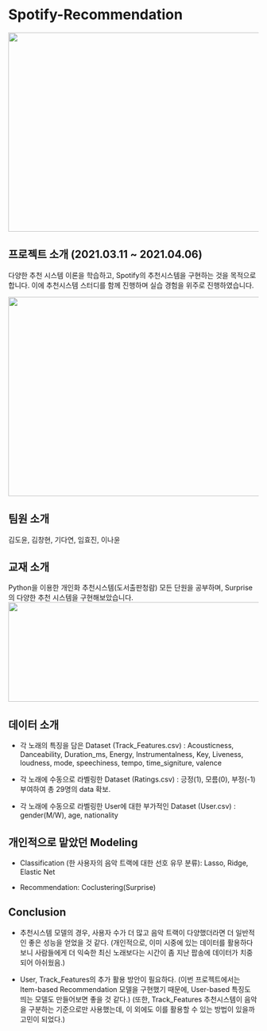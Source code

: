 # Spotify-Recommendation
<img src="https://user-images.githubusercontent.com/87663692/130484599-9fce212a-1d93-4ff3-b243-c313d96dfe9b.png" width="600" height="400"/>


## 프로젝트 소개 (2021.03.11 ~ 2021.04.06)
다양한 추천 시스템 이론을 학습하고, Spotify의 추천시스템을 구현하는 것을 목적으로 합니다.
이에 추천시스템 스터디를 함께 진행하며 실습 경험을 위주로 진행하였습니다.

<img src="https://user-images.githubusercontent.com/87663692/130482467-f7d26e57-2abe-4f6d-9783-3eef171b85a5.png" width="600" height="400"/>

## 팀원 소개
김도윤, 김창현, 기다연, 임효진, 이나윤

## 교재 소개
Python을 이용한 개인화 추천시스템(도서출판청람)
모든 단원을 공부하며, Surprise의 다양한 추천 시스템을 구현해보았습니다.
<img src="https://user-images.githubusercontent.com/87663692/130485877-714a4312-af90-48fe-abfa-baa3438caff4.png" width="600" height="200"/>
                                                                                                                   
## 데이터 소개
- 각 노래의 특징을 담은 Dataset (Track_Features.csv)
: Acousticness, Danceability, Duration_ms, Energy, Instrumentalness, Key, Liveness, loudness, mode, speechiness, tempo, time_signiture, valence

- 각 노래에 수동으로 라벨링한 Dataset (Ratings.csv)
: 긍정(1), 모름(0), 부정(-1) 부여하여 총 29명의 data 확보.
 
- 각 노래에 수동으로 라벨링한 User에 대한 부가적인 Dataset (User.csv)
: gender(M/W), age, nationality 

## 개인적으로 맡았던 Modeling
- Classification (한 사용자의 음악 트랙에 대한 선호 유무 분류): Lasso, Ridge, Elastic Net

- Recommendation: Coclustering(Surprise)

## Conclusion
- 추천시스템 모델의 경우, 사용자 수가 더 많고 음악 트랙이 다양했더라면 더 일반적인 좋은 성능을 얻었을 것 같다.
(개인적으로, 이미 시중에 있는 데이터를 활용하다보니 사람들에게 더 익숙한 최신 노래보다는 시간이 좀 지난 팝송에 데이터가 치중되어 아쉬웠음.)

- User, Track_Features의 추가 활용 방안이 필요하다.
(이번 프로젝트에서는 Item-based Recommendation 모델을 구현했기 때문에, User-based 특징도 띄는 모델도 만들어보면 좋을 것 같다.)
(또한, Track_Features 추천시스템이 음악을 구분하는 기준으로만 사용했는데, 이 외에도 이를 활용할 수 있는 방법이 있을까 고민이 되었다.)
